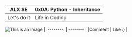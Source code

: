 |   ALX SE   |  0x0A. Python - Inheritance |
| :--------: | -------- |
| Let's do it     | Life in Coding      |
  ![This is an image](https://myoctocat.com/assets/images/base-octocat.svg)
| :--------: | -------- |
|Comment      | Like :)     |